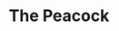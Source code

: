 ---
title: 'The Peacock'
altTitle: 'The Peacock'
url: '/cafes/the-peacock/'
content:
  abstract: "A stunning family run Edwardian public house and events space in the heart of Sunderland."
rating: 4.74
type: 'cafe'
locationId: 'sunderland'
geolocation:
  latitude: 54.906666399016835
  longitude: -1.3870399021727056
amenities:
  - title: "Dine-in"
  - title: "Catering"
  - title: "Indoor Sitting"
  - title: "Outdoor Sitting"
openingsTimes:
  - day: 'Wednesday'
    from: '12:00'
    to: '20:00'
  - day: 'Thursday'
    from: '12:00'
    to: '23:00'
  - day: 'Friday'
    from: '12:00'
    to: '23:00'
  - day: 'Saturday'
    from: '12:00'
    to: '00:00'
  - day: 'Sunday'
    from: '15:00'
    to: '20:00'
address: '287 High St W, Sunderland SR1 3ES'
contact:
  telephone: "01915143494"
  website: "https://www.facebook.com/ThePeacockSun/"
images:
  thumbnail: 
    src: '/images/cafes/fallback.jpeg'
    alt: 'Cafe Fallback Image'
  gallery:
    - src: '/images/cafes/fallback.jpeg'
      alt: 'Cafe Fallback Image'
    - src: '/images/cafes/fallback.jpeg'
      alt: 'Cafe Fallback Image'
    - src: '/images/cafes/fallback.jpeg'
      alt: 'Cafe Fallback Image'
    - src: '/images/cafes/fallback.jpeg'
      alt: 'Cafe Fallback Image'
    - src: '/images/cafes/fallback.jpeg'
      alt: 'Cafe Fallback Image'
    - src: '/images/cafes/fallback.jpeg'
      alt: 'Cafe Fallback Image'
    - src: '/images/cafes/fallback.jpeg'
      alt: 'Cafe Fallback Image'
    - src: '/images/cafes/fallback.jpeg'
      alt: 'Cafe Fallback Image'
    - src: '/images/cafes/fallback.jpeg'
      alt: 'Cafe Fallback Image'
    - src: '/images/cafes/fallback.jpeg'
      alt: 'Cafe Fallback Image'
head:
  title: 'The Peacock : Cafés : Explore Cafes and Coffee Blends in Sunderland'
  meta:
    - name: 'keywords'
      content: 'café finder, coffee shop locator, café reviews, café events, café news, speciality coffee, café blog, coffee culture'
    - name: 'robots'
      content: 'index, follow'
    - name: 'author'
      content: 'Chris Prusakiewicz with ChatGPT'
    - name: 'copyright'
      content: '© 2023 The Coffee Detectives'
---